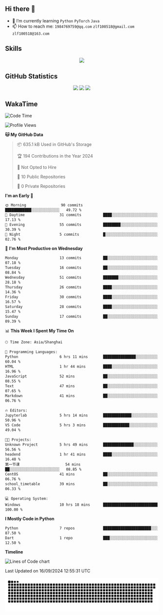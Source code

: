 ## Hi there 👋

- 🌱 I’m currently learning `Python` `PyTorch` `Java`
- 📫 How to reach me: `1984769759@qq.com` `zlf100518@gmail.com` `zlf100518@163.com`

## Skills
<div align="center"> <img src="https://skillicons.dev/icons?i=python,linux,git,github,html,css,js" /> </div>

## GitHub Statistics

<div align="center">
  <img src="https://github-readme-stats.vercel.app/api?username=mrcchenfeng&show_icons=true&theme=tokyonight" />
  <img src="https://github-readme-stats.vercel.app/api/top-langs/?username=mrcchenfeng&show_icons=true&theme=tokyonight" />
  <img src="https://github-readme-activity-graph.vercel.app/graph?username=mrcchenfeng&theme=xcode" />
</div>

## WakaTime

<!--START_SECTION:waka-->
![Code Time](http://img.shields.io/badge/Code%20Time-95%20hrs%204%20mins-blue)

![Profile Views](http://img.shields.io/badge/Profile%20Views-0-blue)

**🐱 My GitHub Data** 

> 📦 635.1 kB Used in GitHub's Storage 
 > 
> 🏆 194 Contributions in the Year 2024
 > 
> 🚫 Not Opted to Hire
 > 
> 📜 10 Public Repositories 
 > 
> 🔑 0 Private Repositories 
 > 
**I'm an Early 🐤** 

```text
🌞 Morning                90 commits          ████████████░░░░░░░░░░░░░   49.72 % 
🌆 Daytime                31 commits          ████░░░░░░░░░░░░░░░░░░░░░   17.13 % 
🌃 Evening                55 commits          ████████░░░░░░░░░░░░░░░░░   30.39 % 
🌙 Night                  5 commits           █░░░░░░░░░░░░░░░░░░░░░░░░   02.76 % 
```
📅 **I'm Most Productive on Wednesday** 

```text
Monday                   13 commits          ██░░░░░░░░░░░░░░░░░░░░░░░   07.18 % 
Tuesday                  16 commits          ██░░░░░░░░░░░░░░░░░░░░░░░   08.84 % 
Wednesday                51 commits          ███████░░░░░░░░░░░░░░░░░░   28.18 % 
Thursday                 26 commits          ████░░░░░░░░░░░░░░░░░░░░░   14.36 % 
Friday                   30 commits          ████░░░░░░░░░░░░░░░░░░░░░   16.57 % 
Saturday                 28 commits          ████░░░░░░░░░░░░░░░░░░░░░   15.47 % 
Sunday                   17 commits          ██░░░░░░░░░░░░░░░░░░░░░░░   09.39 % 
```


📊 **This Week I Spent My Time On** 

```text
🕑︎ Time Zone: Asia/Shanghai

💬 Programming Languages: 
Python                   6 hrs 11 mins       ███████████████░░░░░░░░░░   60.04 % 
HTML                     1 hr 44 mins        ████░░░░░░░░░░░░░░░░░░░░░   16.96 % 
JavaScript               52 mins             ██░░░░░░░░░░░░░░░░░░░░░░░   08.55 % 
Text                     47 mins             ██░░░░░░░░░░░░░░░░░░░░░░░   07.65 % 
Markdown                 41 mins             ██░░░░░░░░░░░░░░░░░░░░░░░   06.76 % 

🔥 Editors: 
Jupyterlab               5 hrs 14 mins       █████████████░░░░░░░░░░░░   50.96 % 
VS Code                  5 hrs 3 mins        ████████████░░░░░░░░░░░░░   49.04 % 

🐱‍💻 Projects: 
Unknown Project          5 hrs 49 mins       ██████████████░░░░░░░░░░░   56.56 % 
headend                  1 hr 41 mins        ████░░░░░░░░░░░░░░░░░░░░░   16.48 % 
第一节课                     54 mins             ██░░░░░░░░░░░░░░░░░░░░░░░   08.85 % 
CentOS                   41 mins             ██░░░░░░░░░░░░░░░░░░░░░░░   06.76 % 
school_timetable         39 mins             ██░░░░░░░░░░░░░░░░░░░░░░░   06.33 % 

💻 Operating System: 
Windows                  10 hrs 18 mins      █████████████████████████   100.00 % 
```

**I Mostly Code in Python** 

```text
Python                   7 repos             ██████████████████████░░░   87.50 % 
Dart                     1 repo              ███░░░░░░░░░░░░░░░░░░░░░░   12.50 % 
```



**Timeline**

![Lines of Code chart](https://raw.githubusercontent.com/mrcchenfeng/mrcchenfeng/main/assets/bar_graph.png)


 Last Updated on 16/09/2024 12:55:31 UTC
<!--END_SECTION:waka-->

<div align="center"><img src="./assets/github-snake-dark.svg" /></div>
